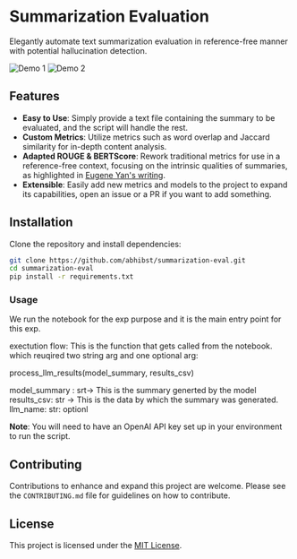 
# Summarization Evaluation

Elegantly automate text summarization evaluation in reference-free manner with potential hallucination detection.

![Demo 1](assets/demo1.png)
![Demo 2](assets/demo2.png)

## Features

- **Easy to Use**: Simply provide a text file containing the summary to be evaluated, and the script will handle the rest.
- **Custom Metrics**: Utilize metrics such as word overlap and Jaccard similarity for in-depth content analysis.
- **Adapted ROUGE & BERTScore**: Rework traditional metrics for use in a reference-free context, focusing on the intrinsic qualities of summaries, as highlighted in [Eugene Yan's writing](https://eugeneyan.com/writing/abstractive/).
- **Extensible**: Easily add new metrics and models to the project to expand its capabilities, open an issue or a PR if you want to add something.

## Installation

Clone the repository and install dependencies:

```bash
git clone https://github.com/abhibst/summarization-eval.git
cd summarization-eval
pip install -r requirements.txt
```

### Usage

We run the notebook for the exp purpose and it is the main entry point for this exp.

exectution flow: This is the function that gets called from the notebook. which reuqired two string arg and one optional arg:

process_llm_results(model_summary, results_csv)

model_summary : srt-> This is the summary generted by the model
results_csv: str -> This is the data by which the summary was generated.
llm_name: str: optionl

**Note**: You will need to have an OpenAI API key set up in your environment to run the script.

## Contributing

Contributions to enhance and expand this project are welcome. Please see the `CONTRIBUTING.md` file for guidelines on how to contribute.

## License

This project is licensed under the [MIT License](LICENSE).
